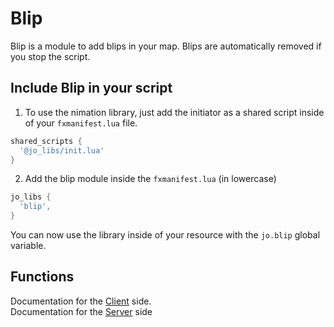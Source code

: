 # Blip

Blip is a module to add blips in your map. Blips are automatically removed if you stop the script.

## Include Blip in your script

1. To use the nimation library, just add the initiator as a shared script inside of your `fxmanifest.lua` file.
```lua
shared_scripts {
  '@jo_libs/init.lua'
}
```
2. Add the blip module inside the `fxmanifest.lua` (in lowercase)
```lua
jo_libs {
  'blip',
}
```
You can now use the library inside of your resource with the `jo.blip` global variable.

## Functions

Documentation for the [Client](./client.md) side.  
Documentation for the [Server](./server.md) side  